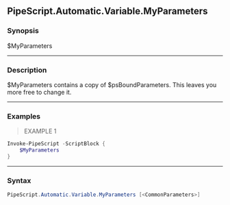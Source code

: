 PipeScript.Automatic.Variable.MyParameters
------------------------------------------

### Synopsis
$MyParameters

---

### Description

$MyParameters contains a copy of $psBoundParameters.
This leaves you more free to change it.

---

### Examples
> EXAMPLE 1

```PowerShell
Invoke-PipeScript -ScriptBlock {
    $MyParameters
}
```

---

### Syntax
```PowerShell
PipeScript.Automatic.Variable.MyParameters [<CommonParameters>]
```
